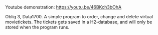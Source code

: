Youtube demonstration: https://youtu.be/46BKch3bOhA

Oblig 3, Data1700. 
A simple program to order, change and delete virtual movietickets. The tickets gets saved in a H2-database, and will only be stored when the program runs. 
